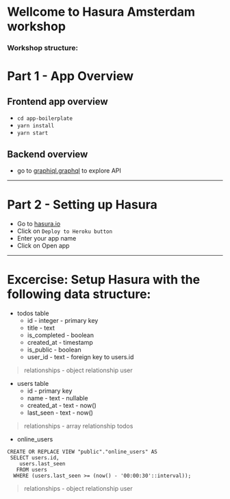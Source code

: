 # Wellcome to Hasura Amsterdam workshop 

### Workshop structure:

# Part 1 - App Overview

## Frontend app overview

- `cd app-boilerplate`
- `yarn install`
- `yarn start`

## Backend overview

- go to [graphiql.graphql](http://graphiql.graphql-tutorials.org/) to explore API

-----

# Part 2 - Setting up Hasura

- Go to [hasura.io](hasura.io)
- Click on `Deploy to Heroku button`
- Enter your app name
- Click on Open app

------

# Excercise: Setup Hasura with the following data structure:

- todos table
  - id - integer - primary key 
  - title - text
  - is_completed - boolean
  - created_at - timestamp
  - is_public - boolean
  - user_id - text - foreign key to users.id

> relationships - object relationship user
- users table
  - id - primary key 
  - name - text - nullable 
  - created_at - text - now() 
  - last_seen - text - now() 

> relationships - array relationship todos

- online_users 
```
CREATE OR REPLACE VIEW "public"."online_users" AS 
 SELECT users.id,
    users.last_seen
   FROM users
  WHERE (users.last_seen >= (now() - '00:00:30'::interval));
```

> relationships - object relationship user
